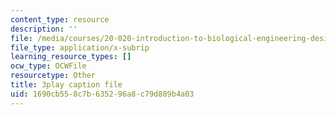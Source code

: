 ```yaml
---
content_type: resource
description: ''
file: /media/courses/20-020-introduction-to-biological-engineering-design-spring-2009/1690cb558c7b635296a8c79d889b4a03_LRcYRm5daCU.srt
file_type: application/x-subrip
learning_resource_types: []
ocw_type: OCWFile
resourcetype: Other
title: 3play caption file
uid: 1690cb55-8c7b-6352-96a8-c79d889b4a03
---
```

